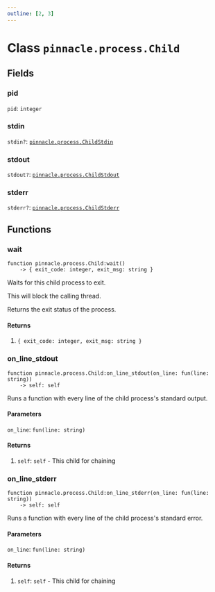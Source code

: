 ```yaml
---
outline: [2, 3]
---
```


# Class `pinnacle.process.Child`




## Fields

### pid

`pid`: <code>integer</code>



### stdin <Badge type="danger" text="nullable" />

`stdin?`: <code><a href="/lua-reference/classes/pinnacle.process.ChildStdin">pinnacle.process.ChildStdin</a></code>



### stdout <Badge type="danger" text="nullable" />

`stdout?`: <code><a href="/lua-reference/classes/pinnacle.process.ChildStdout">pinnacle.process.ChildStdout</a></code>



### stderr <Badge type="danger" text="nullable" />

`stderr?`: <code><a href="/lua-reference/classes/pinnacle.process.ChildStderr">pinnacle.process.ChildStderr</a></code>




## Functions

### <Badge type="method" text="method" /> wait

<div class="language-lua"><pre><code>function pinnacle.process.Child:wait()
    -> { exit_code: integer, exit_msg: string }</code></pre></div>

Waits for this child process to exit.

This will block the calling thread.

Returns the exit status of the process.




#### Returns

1. <code>{ exit_code: integer, exit_msg: string }</code>




### <Badge type="method" text="method" /> on_line_stdout

<div class="language-lua"><pre><code>function pinnacle.process.Child:on_line_stdout(on_line: fun(line: string))
    -> self: self</code></pre></div>

Runs a function with every line of the child process's standard output.



#### Parameters

`on_line`: <code>fun(line: string)</code>



#### Returns

1. `self`: <code>self</code> - This child for chaining




### <Badge type="method" text="method" /> on_line_stderr

<div class="language-lua"><pre><code>function pinnacle.process.Child:on_line_stderr(on_line: fun(line: string))
    -> self: self</code></pre></div>

Runs a function with every line of the child process's standard error.



#### Parameters

`on_line`: <code>fun(line: string)</code>



#### Returns

1. `self`: <code>self</code> - This child for chaining



